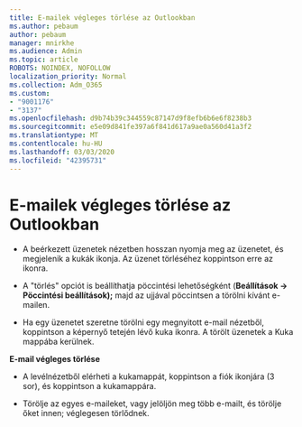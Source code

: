 ```yaml
---
title: E-mailek végleges törlése az Outlookban
ms.author: pebaum
author: pebaum
manager: mnirkhe
ms.audience: Admin
ms.topic: article
ROBOTS: NOINDEX, NOFOLLOW
localization_priority: Normal
ms.collection: Adm_O365
ms.custom:
- "9001176"
- "3137"
ms.openlocfilehash: d9b74b39c344559c87147d9f8efb6b6e6f8238b3
ms.sourcegitcommit: e5e09d841fe397a6f841d617a9ae0a560d41a3f2
ms.translationtype: MT
ms.contentlocale: hu-HU
ms.lasthandoff: 03/03/2020
ms.locfileid: "42395731"
---
```

# <a name="permanently-delete-an-email-in-outlook"></a>E-mailek végleges törlése az Outlookban

- A beérkezett üzenetek nézetben hosszan nyomja meg az üzenetet, és megjelenik a kukák ikonja. Az üzenet törléséhez koppintson erre az ikonra.

- A "törlés" opciót is beállíthatja pöccintési lehetőségként (**Beállítások -> Pöccintési beállítások);** majd az ujjával pöccintsen a törölni kívánt e-mailen. 

- Ha egy üzenetet szeretne törölni egy megnyitott e-mail nézetből, koppintson a képernyő tetején lévő kuka ikonra. A törölt üzenetek a Kuka mappába kerülnek. 

**E-mail végleges törlése**

- A levélnézetből elérheti a kukamappát, koppintson a fiók ikonjára (3 sor), és koppintson a kukamappára.

- Törölje az egyes e-maileket, vagy jelöljön meg több e-mailt, és törölje őket innen; véglegesen törlődnek.